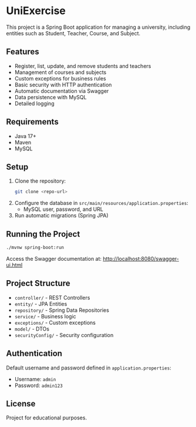 # UniExercise

This project is a Spring Boot application for managing a university, including entities such as Student, Teacher, Course, and Subject.

## Features
- Register, list, update, and remove students and teachers
- Management of courses and subjects
- Custom exceptions for business rules
- Basic security with HTTP authentication
- Automatic documentation via Swagger
- Data persistence with MySQL
- Detailed logging

## Requirements
- Java 17+
- Maven
- MySQL

## Setup
1. Clone the repository:
   ```bash
   git clone <repo-url>
   ```
2. Configure the database in `src/main/resources/application.properties`:
   - MySQL user, password, and URL
3. Run automatic migrations (Spring JPA)

## Running the Project
```bash
./mvnw spring-boot:run
```

Access the Swagger documentation at: [http://localhost:8080/swagger-ui.html](http://localhost:8080/swagger-ui.html)

## Project Structure
- `controller/` - REST Controllers
- `entity/` - JPA Entities
- `repository/` - Spring Data Repositories
- `service/` - Business logic
- `exceptions/` - Custom exceptions
- `model/` - DTOs
- `securityConfig/` - Security configuration

## Authentication
Default username and password defined in `application.properties`:
- Username: `admin`
- Password: `admin123`

## License
Project for educational purposes.

